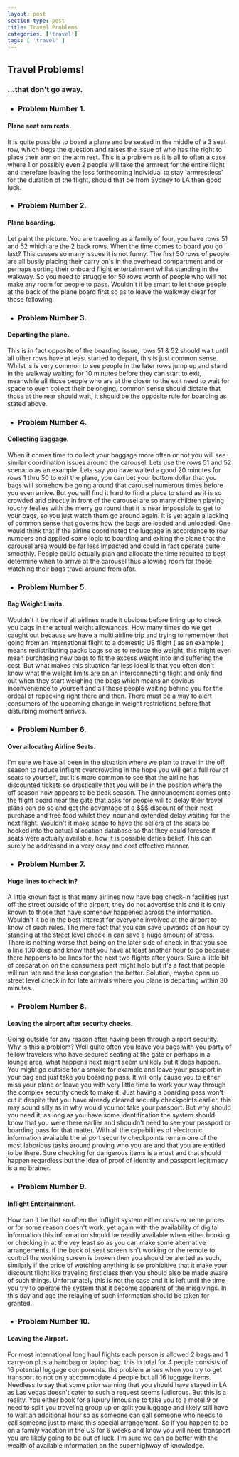 ```yaml
---
layout: post
section-type: post
title: Travel Problems
categories: ['travel']
tags: [ 'travel' ]
---
```


## Travel Problems!

### ...that don't go away.

- ### Problem Number 1.  
#### Plane seat arm rests.      
It is quite possible to board a plane and be seated in the middle of a 3 seat row, which begs the question and raises the issue of who has the right to place their arm on the arm rest. This is a problem as it is all to often a case where 1 or possibly even 2 people will take the armrest for the entire flight and therefore leaving the less forthcoming individual to stay 'armrestless' for the duration of the flight, should that be from Sydney to LA then good luck.  

- ### Problem Number 2.  
#### Plane boarding.     
Let paint the picture. You are traveling as a family of four, you have rows 51 and 52 which are the 2 back rows. When the time comes to board you go last? This causes so many issues it is not funny. The first 50 rows of people are all busily placing their carry on's in the overhead compartment and or perhaps sorting their onboard flight entertainment whilst standing in the walkway. So you need to struggle for 50 rows worth of people who will not make any room for people to pass. Wouldn't it be smart to let those people at the back of the plane board first so as to leave the walkway clear for those following.  

- ### Problem Number 3.   
#### Departing the plane.    
This is in fact opposite of the boarding issue, rows 51 & 52 should wait until all other rows have at least started to depart, this is just common sense. Whilst is is very common to see people in the later rows jump up and stand in the walkway waiting for 10 minutes before they can start to exit, meanwhile all those people who are at the closer to the exit need to wait for space to even collect their belonging, common sense should dictate that those at the rear should wait, it should be the opposite rule for boarding as stated above.  

- ### Problem Number 4.    
#### Collecting Baggage.    
When it comes time to collect your baggage more often or not you will see similar coordination issues around the carousel. Lets use the rows 51 and 52 scenario as an example. Lets say you have waited a good 20 minutes for rows 1 thru 50 to exit the plane, you can bet your bottom dollar that you bags will somehow be going around that carousel numerous times before you even arrive. But you will find it hard to find a place to stand as it is so crowded and directly in front of the carousel are so many children playing touchy feelies with the merry go round that it is near impossible to get to your bags, so you just watch them go around again. It is yet again a lacking of common sense that governs how the bags are loaded and unloaded. One would think that if the airline coordinated the luggage in accordance to row numbers and applied some logic to boarding and exiting the plane that the carousel area would be far less impacted and could in fact operate quite smoothly. People could actually plan and allocate the time requited to best determine when to arrive at the carousel thus allowing room for those watching their bags travel around from afar.

- ### Problem Number 5.  
#### Bag Weight Limits.    
Wouldn't it be nice if all airlines made it obvious before lining up to check you bags in the actual weight allowances. How many times do we get caught out because we have a multi airline trip and trying to remember that going from an international flight to a domestic US flight ( as an example ) means redistributing packs bags so as to reduce the weight, this might even mean purchasing new bags to fit the excess weight into and suffering the cost. But what makes this situation far less ideal is that you often don't know what the weight limits are on an interconnecting flight and only find out when they start weighing the bags which means an obvious inconvenience to yourself and all those people waiting behind you for the ordeal of repacking right there and then. There must be a way to alert consumers of the upcoming change in weight restrictions before that disturbing moment arrives.

- ### Problem Number 6.  
#### Over allocating Airline Seats.    
I'm sure we have all been in the situation where we plan to travel in the off season to reduce inflight overcrowding in the hope you will get a full row of seats to yourself, but it's more common to see that the airline has discounted tickets so drastically that you will be in the position where the off season now appears to be peak season. The announcement comes onto the flight board near the gate that asks for people will to delay their travel plans can do so and get the advantage of a $$$ discount of their next purchase and free food whilst they incur and extended delay waiting for the next flight.
Wouldn't it make sense to have the sellers of the seats be hooked into the actual allocation database so that they could foresee if seats were actually available, how it is possible defies belief. This can surely be addressed in a very easy and cost effective manner.

- ### Problem Number 7.  
#### Huge lines to check in?  
A little known fact is that many airlines now have bag check-in facilities just off the street outside of the airport, they do not advertise this and it is only known to those that have somehow happened across the information. Wouldn't it be in the best interest for everyone involved at the airport to know of such rules. The mere fact that you can save upwards of an hour by standing at the street level check in can save a huge amount of stress. There is nothing worse that being on the later side of check in that you see a line 100 deep and know that you have at least another hour to go because there happens to be lines for the next two flights after yours. Sure a little bit of preparation on the consumers part might help but it's a fact that people will run late and the less congestion the better. Solution, maybe open up street level check in for late arrivals where you plane is departing within 30 minutes.

- ### Problem Number 8.  
#### Leaving the airport after security checks.  
Going outside for any reason after having been through airport security. Why is this a problem? Well quite often you leave you bags with you party of fellow travelers who have secured seating at the gate or perhaps in a lounge area, what happens next might seem unlikely but it does happen. You might go outside for a smoke for example and leave your passport in your bag and just take you boarding pass. It will only cause you to either miss your plane or leave you with very little time to work your way through the complex security check to make it. Just having a boarding pass won't cut it despite that you have already cleared security checkpoints earlier. this may sound silly as in why would you not take your passport. But why should you need it, as long as you have some identification the system should know that you were there earlier and shouldn't need to see your passport or boarding pass for that matter. With all the capabilities of electronic information available the airport security checkpoints remain one of the most laborious tasks around proving who you are and that you are entitled to be there. Sure checking for dangerous items is a must and that should happen regardless but the idea of proof of identity and passport legitimacy is a no brainer.

- ### Problem Number 9.  
#### Inflight Entertainment.  
How can it be that so often the Inflight system either costs extreme prices or for some reason doesn't work. yet again with the availability of digital information this information should be readily available when either booking or checking in at the vey least so as you can make some alternative arrangements. if the back of seat screen isn't working or the remote to control the working screen is broken then you should be alerted as such, similarly if the price of watching anything is so prohibitive that it make your discount flight like traveling first class then you should also be made aware of such things. Unfortunately this is not the case and it is left until the time you try to operate the system that it become apparent of the misgivings. In this day and age the relaying of such information should be taken for granted.

- ### Problem Number 10.  
#### Leaving the Airport.    
For most international long haul flights each person is allowed 2 bags and 1 carry-on plus a handbag or laptop bag. this in total for 4 people consists of 16 potential luggage components. the problem arises when you try to get transport to not only accommodate 4 people but all 16 luggage items. Needless to say that some prior warning that you should have stayed in LA as Las vegas doesn't cater to such a request seems ludicrous. But this is a reality. You either book for a luxury limousine to take you to a motel 9 or need to split you traveling group up or split you luggage and likely still have to wait an additional hour so as someone can call someone who needs to call someone just to make this special arrangement. So if you happen to be on a family vacation in the US for 6 weeks and know you will need transport you are likely going to be out of luck. I'm sure we can do better with the wealth of available information on the superhighway of knowledge.
